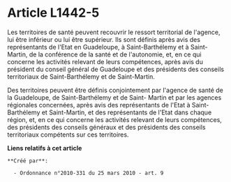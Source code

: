 # Article L1442-5

Les territoires de santé peuvent recouvrir le ressort territorial de l'agence, lui être inférieur ou lui être supérieur. Ils
sont définis après avis des représentants de l'Etat en Guadeloupe, à Saint-Barthélemy et à Saint-Martin, de la conférence de
la santé et de l'autonomie, et, en ce qui concerne les activités relevant de leurs compétences, après avis du président du
conseil général de Guadeloupe et des présidents des conseils territoriaux de Saint-Barthélemy et de Saint-Martin. 

Des territoires peuvent être définis conjointement par l'agence de santé de la Guadeloupe, de Saint-Barthélemy et de Saint-
Martin et par les agences régionales concernées, après avis des représentants de l'Etat à Saint-Barthélemy et Saint-Martin,
et des représentants de l'Etat dans chaque région, et, en ce qui concerne les activités relevant de leurs compétences, des
présidents des conseils généraux et des présidents des conseils territoriaux compétents sur ces territoires.

**Liens relatifs à cet article**

	**Créé par**:

	  - Ordonnance n°2010-331 du 25 mars 2010 - art. 9
